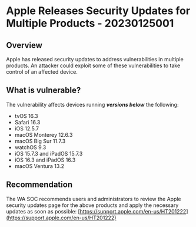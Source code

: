 # Apple Releases Security Updates for Multiple Products - 20230125001

## Overview

Apple has released security updates to address vulnerabilities in multiple products. An attacker could exploit some of these vulnerabilities to take control of an affected device.

## What is vulnerable?

The vulnerability affects devices running ***versions below*** the following:

* tvOS 16.3
* Safari 16.3
* iOS 12.5.7
* macOS Monterey 12.6.3
* macOS Big Sur 11.7.3
* watchOS 9.3
* iOS 15.7.3 and iPadOS 15.7.3
* iOS 16.3 and iPadOS 16.3
* macOS Ventura 13.2

## Recommendation

The WA SOC recommends users and administrators to review the Apple security updates page for the above products and apply the necessary updates as soon as possible: [https://support.apple.com/en-us/HT201222](https://support.apple.com/en-us/HT201222)
